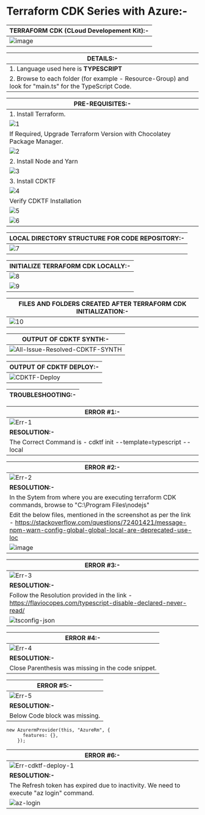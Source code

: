 # Terraform CDK Series with Azure:-

| __TERRAFORM CDK (CLoud Developement Kit):-__ |
| --------- |
| ![image](https://github.com/arindam0310018/15-April-2024-DevOps__Terraform-CDK/assets/29681063/79e92840-00b2-4f91-8638-5d49ec3205c5) |

| __DETAILS:-__ |
| --------- |
| 1. Language used here is __TYPESCRIPT__ |
| 2. Browse to each folder (for example - Resource-Group) and look for "main.ts" for the TypeScript Code. |

| __PRE-REQUISITES:-__ |
| --------- |
| 1. Install Terraform. |
| ![1](https://github.com/arindam0310018/15-April-2024-DevOps__Terraform-CDK/assets/29681063/57cae5d7-30cb-4581-a61e-98c4ec6d1ba2) |
| If Required, Upgrade Terraform Version with Chocolatey Package Manager. |
| ![2](https://github.com/arindam0310018/15-April-2024-DevOps__Terraform-CDK/assets/29681063/2e5ef309-b575-44b4-9ac8-1613fcc604c4) |
| 2. Install Node and Yarn|
| ![3](https://github.com/arindam0310018/15-April-2024-DevOps__Terraform-CDK/assets/29681063/7db41ead-754c-4890-9f67-0af346e85848) |
| 3. Install CDKTF |
| ![4](https://github.com/arindam0310018/15-April-2024-DevOps__Terraform-CDK/assets/29681063/ceee040c-b40e-436d-b48c-cd4c7b9ddef2) |
| Verify CDKTF Installation |
| ![5](https://github.com/arindam0310018/15-April-2024-DevOps__Terraform-CDK/assets/29681063/ed227e5f-7141-4e02-ae44-122c9f6924b6) |
| ![6](https://github.com/arindam0310018/15-April-2024-DevOps__Terraform-CDK/assets/29681063/52798629-d47b-4ecf-b837-b438afbb0525) |

| __LOCAL DIRECTORY STRUCTURE FOR CODE REPOSITORY:-__ |
| --------- |
| ![7](https://github.com/arindam0310018/15-April-2024-DevOps__Terraform-CDK/assets/29681063/1320ac9f-4f16-47ab-b1ca-c2ab94ecdf37) |

| __INITIALIZE TERRAFORM CDK LOCALLY:-__ |
| --------- |
| ![8](https://github.com/arindam0310018/15-April-2024-DevOps__Terraform-CDK/assets/29681063/dd8f4c0e-3575-4210-8700-55f32fd43dc9) |
| ![9](https://github.com/arindam0310018/15-April-2024-DevOps__Terraform-CDK/assets/29681063/a4b2f868-60db-4b18-82e7-3f6d3981845a) |

| __FILES AND FOLDERS CREATED AFTER TERRAFORM CDK INITIALIZATION:-__ |
| --------- |
| ![10](https://github.com/arindam0310018/15-April-2024-DevOps__Terraform-CDK/assets/29681063/e2bd5f52-9786-4223-b4ab-0e681b87e52d) |

| __OUTPUT OF CDKTF SYNTH:-__ |
| --------- |
| ![All-Issue-Resolved-CDKTF-SYNTH](https://github.com/arindam0310018/15-April-2024-DevOps__Terraform-CDK/assets/29681063/d7819cb9-f9a3-49df-9519-14c88e8a6b39) |

| __OUTPUT OF CDKTF DEPLOY:-__ |
| --------- |
| ![CDKTF-Deploy](https://github.com/arindam0310018/15-April-2024-DevOps__Terraform-CDK/assets/29681063/79e8b826-69a5-40cb-85d4-460e6c0200f1) |


| __TROUBLESHOOTING:-__ |
| --------- |

| __ERROR #1:-__ |
| --------- |
| ![Err-1](https://github.com/arindam0310018/15-April-2024-DevOps__Terraform-CDK/assets/29681063/be549aa6-f5b9-4f16-b9f2-4c3908d14abf) |
| __RESOLUTION:-__ |
| The Correct Command is - cdktf init --template=typescript --local |

| __ERROR #2:-__ |
| --------- |
| ![Err-2](https://github.com/arindam0310018/15-April-2024-DevOps__Terraform-CDK/assets/29681063/23ea7fb1-c30b-433b-a363-4e40c6f6578b) |
| __RESOLUTION:-__ |
| In the Sytem from where you are executing terraform CDK commands, browse to "C:\Program Files\nodejs" |
| Edit the below files, mentioned in the screenshot as per the link - https://stackoverflow.com/questions/72401421/message-npm-warn-config-global-global-local-are-deprecated-use-loc |
| ![image](https://github.com/arindam0310018/15-April-2024-DevOps__Terraform-CDK/assets/29681063/880a1eb0-66b5-4108-895c-cd17a37a5364) |

| __ERROR #3:-__ |
| --------- |
| ![Err-3](https://github.com/arindam0310018/15-April-2024-DevOps__Terraform-CDK/assets/29681063/4833cfc2-c246-424a-9d10-10d870d62008) |
| __RESOLUTION:-__ |
| Follow the Resolution provided in the link - https://flaviocopes.com/typescript-disable-declared-never-read/ |
| ![tsconfig-json](https://github.com/arindam0310018/15-April-2024-DevOps__Terraform-CDK/assets/29681063/9d071a85-b795-4f6d-9c39-4465af5cd983) |

| __ERROR #4:-__ |
| --------- |
| ![Err-4](https://github.com/arindam0310018/15-April-2024-DevOps__Terraform-CDK/assets/29681063/93054daa-2430-4df8-8316-a85112abb76b) |
| __RESOLUTION:-__ |
| Close Parenthesis was missing in the code snippet. |

| __ERROR #5:-__ |
| --------- |
| ![Err-5](https://github.com/arindam0310018/15-April-2024-DevOps__Terraform-CDK/assets/29681063/46879021-f44d-4b8d-a442-4d3d670a1b4f) |
| __RESOLUTION:-__ |
| Below Code block was missing. |

```
new AzurermProvider(this, "AzureRm", {
      features: {},
    });
```

| __ERROR #6:-__ |
| --------- |
| ![Err-cdktf-deploy-1](https://github.com/arindam0310018/15-April-2024-DevOps__Terraform-CDK/assets/29681063/f0e71c68-adcd-4891-b629-af4a6f1fb1bb) |
| __RESOLUTION:-__ |
| The Refresh token has expired due to inactivity. We need to execute "az login" command. |
| ![az-login](https://github.com/arindam0310018/15-April-2024-DevOps__Terraform-CDK/assets/29681063/3cc29c04-e17d-45e4-be57-635cc77c2e4f) |



